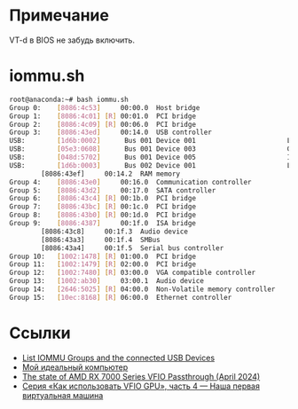# Примечание
VT-d в BIOS не забудь включить.

# iommu.sh
```sh
root@anaconda:~# bash iommu.sh
Group 0:	[8086:4c53]     00:00.0  Host bridge                              Device 4c53
Group 1:	[8086:4c01] [R] 00:01.0  PCI bridge                               Device 4c01
Group 2:	[8086:4c09] [R] 00:06.0  PCI bridge                               Device 4c09
Group 3:	[8086:43ed]     00:14.0  USB controller                           Tiger Lake-H USB 3.2 Gen 2x1 xHCI Host Controller
USB:		[1d6b:0002]		 Bus 001 Device 001                       Linux Foundation 2.0 root hub
USB:		[05e3:0608]		 Bus 001 Device 003                       Genesys Logic, Inc. Hub
USB:		[048d:5702]		 Bus 001 Device 005                       Integrated Technology Express, Inc. RGB LED Controller
USB:		[1d6b:0003]		 Bus 002 Device 001                       Linux Foundation 3.0 root hub
		[8086:43ef]     00:14.2  RAM memory                               Tiger Lake-H Shared SRAM
Group 4:	[8086:43e0]     00:16.0  Communication controller                 Tiger Lake-H Management Engine Interface
Group 5:	[8086:43d2]     00:17.0  SATA controller                          Device 43d2
Group 6:	[8086:43c4] [R] 00:1b.0  PCI bridge                               Device 43c4
Group 7:	[8086:43bc] [R] 00:1c.0  PCI bridge                               Tiger Lake-H PCI Express Root Port #5
Group 8:	[8086:43b0] [R] 00:1d.0  PCI bridge                               Tiger Lake-H PCI Express Root Port #9
Group 9:	[8086:4387]     00:1f.0  ISA bridge                               B560 LPC/eSPI Controller
		[8086:43c8]     00:1f.3  Audio device                             Tiger Lake-H HD Audio Controller
		[8086:43a3]     00:1f.4  SMBus                                    Tiger Lake-H SMBus Controller
		[8086:43a4]     00:1f.5  Serial bus controller                    Tiger Lake-H SPI Controller
Group 10:	[1002:1478] [R] 01:00.0  PCI bridge                               Navi 10 XL Upstream Port of PCI Express Switch
Group 11:	[1002:1479] [R] 02:00.0  PCI bridge                               Navi 10 XL Downstream Port of PCI Express Switch
Group 12:	[1002:7480] [R] 03:00.0  VGA compatible controller                Navi 33 [Radeon RX 7700S/7600/7600S/7600M XT/PRO W7600]
Group 13:	[1002:ab30]     03:00.1  Audio device                             Navi 31 HDMI/DP Audio
Group 14:	[2646:5025] [R] 04:00.0  Non-Volatile memory controller           Device 5025
Group 15:	[10ec:8168] [R] 06:00.0  Ethernet controller                      RTL8111/8168/8211/8411 PCI Express Gigabit Ethernet Controller
```

# Ссылки
* [List IOMMU Groups and the connected USB Devices ](https://gist.github.com/r15ch13/ba2d738985fce8990a4e9f32d07c6ada)
* [Мой идеальный компьютер](https://habr.com/ru/articles/921160/)
* [The state of AMD RX 7000 Series VFIO Passthrough (April 2024)](https://forum.level1techs.com/t/the-state-of-amd-rx-7000-series-vfio-passthrough-april-2024/210242)
* [Серия «Как использовать VFIO GPU», часть 4 — Наша первая виртуальная машина](https://vfio.blogspot.com/2015/05/vfio-gpu-how-to-series-part-4-our-first.html)

